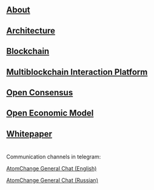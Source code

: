 ## [About](about.md)
## [Architecture](architecture.md)
## [Blockchain](blockchain.md)
## [Multiblockchain Interaction Platform](multiblockchain_interaction_platform.md)
## [Open Consensus](open_consensus.md)
## [Open Economic Model](open_economic_model.md)
## [Whitepaper](whitepaper.md)
##
#
##
#
##
Communication channels in telegram:

[AtomChange General Chat (English)](https://t.me/AtomChangeGeneral)

[AtomChange General Chat (Russian)](https://t.me/AtomChangeRuGeneral)
